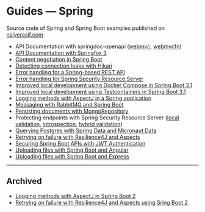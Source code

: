 # Guides &mdash; Spring

Source code of Spring and Spring Boot examples published on [naiyerasif.com](https://www.naiyerasif.com)

- API Documentation with springdoc-openapi ([webmvc](./springdoc-webmvc-integration/), [webmvcfn](./springdoc-webmvcfn-integration/))
- [API Documentation with Springfox 3](./springfox3-webmvc-integration/)
- [Content negotiation in Spring Boot](./spring-content-negotiation/)
- [Detecting connection leaks with Hikari](./spring-data-jdbc-hikari-leak-detection/)
- [Error handling for a Spring-based REST API](./spring-rest-error-handling/)
- [Error handling for Spring Security Resource Server](./spring-security-resource-server-error-handling/)
- [Improved local development using Docker Compose in Spring Boot 3.1](./springboot3-local-dev-docker-compose/)
- [Improved local development using Testcontainers in Spring Boot 3.1](./springboot3-local-dev-testcontainers/)
- [Logging methods with AspectJ in a Spring application](./springboot3-aop-method-logging/)
- [Messaging with RabbitMQ and Spring Boot](./spring-messaging-rabbitmq/)
- [Persisting documents with MongoRepository](./spring-data-mongo-repository/)
- Protecting endpoints with Spring Security Resource Server ([local validation](./spring-security-token-validation-local/), [introspection](./spring-security-token-introspection/), [hybrid validation](./spring-security-token-validation-hybrid/))
- [Querying Postgres with Spring Data and Micronaut Data](./spring-data-micronaut-data/)
- [Retrying on failure with Resilience4J and Aspects](./springboot3-aop-retry-on-failure/)
- [Securing Spring Boot APIs with JWT Authentication](./spring-security-jwt-auth/)
- [Uploading files with Spring Boot and Angular](./spring-file-upload/)
- [Uploading files with Spring Boot and Express](./springrx-file-upload/)

---

## Archived

- [Logging methods with AspectJ in Spring Boot 2](../@archive/spring/springboot2-aop-method-logging/)
- [Retrying on failure with Resilience4J and Aspects using Sring Boot 2](../@archive/spring/springboot2-aop-retry-on-failure/)
